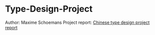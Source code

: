 # Type-Design-Project

Author: Maxime Schoemans
Project report: [Chinese type design project report](Type_design_project_report.pdf)
